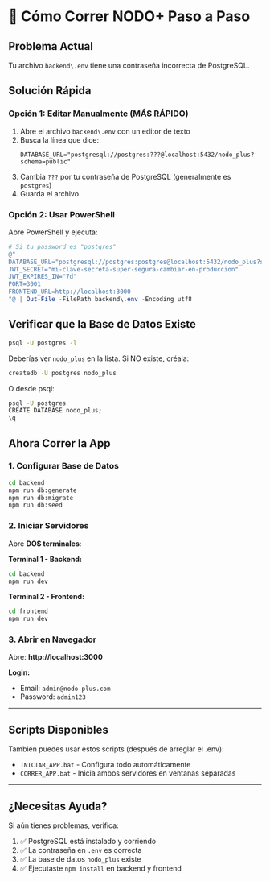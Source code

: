 # 🚀 Cómo Correr NODO+ Paso a Paso

## Problema Actual

Tu archivo `backend\.env` tiene una contraseña incorrecta de PostgreSQL.

## Solución Rápida

### Opción 1: Editar Manualmente (MÁS RÁPIDO)

1. Abre el archivo `backend\.env` con un editor de texto
2. Busca la línea que dice:
   ```
   DATABASE_URL="postgresql://postgres:???@localhost:5432/nodo_plus?schema=public"
   ```
3. Cambia `???` por tu contraseña de PostgreSQL (generalmente es `postgres`)
4. Guarda el archivo

### Opción 2: Usar PowerShell

Abre PowerShell y ejecuta:

```powershell
# Si tu password es "postgres"
@"
DATABASE_URL="postgresql://postgres:postgres@localhost:5432/nodo_plus?schema=public"
JWT_SECRET="mi-clave-secreta-super-segura-cambiar-en-produccion"
JWT_EXPIRES_IN="7d"
PORT=3001
FRONTEND_URL=http://localhost:3000
"@ | Out-File -FilePath backend\.env -Encoding utf8
```

## Verificar que la Base de Datos Existe

```bash
psql -U postgres -l
```

Deberías ver `nodo_plus` en la lista. Si NO existe, créala:

```bash
createdb -U postgres nodo_plus
```

O desde psql:

```bash
psql -U postgres
CREATE DATABASE nodo_plus;
\q
```

## Ahora Correr la App

### 1. Configurar Base de Datos

```bash
cd backend
npm run db:generate
npm run db:migrate
npm run db:seed
```

### 2. Iniciar Servidores

Abre **DOS terminales**:

**Terminal 1 - Backend:**
```bash
cd backend
npm run dev
```

**Terminal 2 - Frontend:**
```bash
cd frontend
npm run dev
```

### 3. Abrir en Navegador

Abre: **http://localhost:3000**

**Login:**
- Email: `admin@nodo-plus.com`
- Password: `admin123`

---

## Scripts Disponibles

También puedes usar estos scripts (después de arreglar el .env):

- `INICIAR_APP.bat` - Configura todo automáticamente
- `CORRER_APP.bat` - Inicia ambos servidores en ventanas separadas

---

## ¿Necesitas Ayuda?

Si aún tienes problemas, verifica:
1. ✅ PostgreSQL está instalado y corriendo
2. ✅ La contraseña en `.env` es correcta
3. ✅ La base de datos `nodo_plus` existe
4. ✅ Ejecutaste `npm install` en backend y frontend

